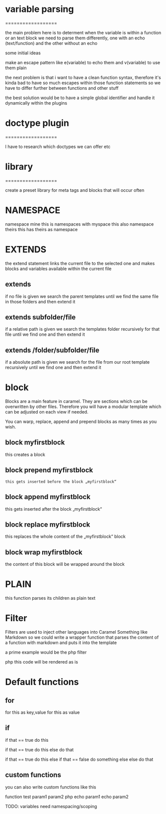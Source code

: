 # variable parsing
==================

the main problem here is to determent when the variable is within a function or an text block
we need to parse them differently, one with an echo (text/function)
and the other without an echo

some initial ideas

make an escape pattern like e(variable) to echo them and v(variable) to use them plain

the next problem is that i want to have a clean function syntax,
therefore it's kinda bad to have so much escapes within those function statements
so we have to differ further between functions and other stuff

the best solution would be to have a simple global identifier and handle it dynamically
within the plugins


# doctype plugin
==================

I have to research which doctypes we can offer etc

# library
==================

create a preset library for meta tags
and blocks that will occur often

# NAMESPACE

namespace mine
	this is namespaces with myspace
	this also
	namespace theirs
		this has theirs as namespace



# EXTENDS

the extend statement links the current file to the selected one and makes blocks and variables available within the current file

## extends
if no file is given we search the parent templates until we find the same file in those folders and then extend it

## extends subfolder/file
if a relative path is given we search the templates folder recursively for that file until we find one and then extend it

## extends /folder/subfolder/file
if a absolute path is given we search for the file from our root template recursively until we find one and then extend it


# block

Blocks are a main feature in caramel.
They are sections which can be overwritten by other files.
Therefore you will have a modular template which can be adjusted on each view if needed.

You can warp, replace, append and prepend blocks as many times as you wish.


## block myfirstblock
this creates a block

## block prepend myfirstblock
	this gets inserted before the block „myfirstblock“

## block append myfirstblock
this gets inserted after the block „myfirstblock“

## block replace myfirstblock 
this replaces the whole content of the „myfirstblock“ block

## block wrap myfirstblock 
the content of this block will be wrapped around the block


# PLAIN
this function parses its children as plain text

# Filter

Filters are used to inject other languages into Caramel
Something like Markdown
so we could write a wrapper function that parses the content of a function with markdown and puts it into the template

a prime example would be the php filter

php
	this code will be rendered as is


# Default functions

## for
for this as key,value
for this as value

## if

if that == true
	do this

if that == true
	do this
else
	do that


if that == true
	do this
else if that == false
	do something else
else
	do that

## custom functions
you can also write custom functions like this

function test param1 param2
	php
		echo param1
		echo param2



TODO: variables need namespacing/scoping
